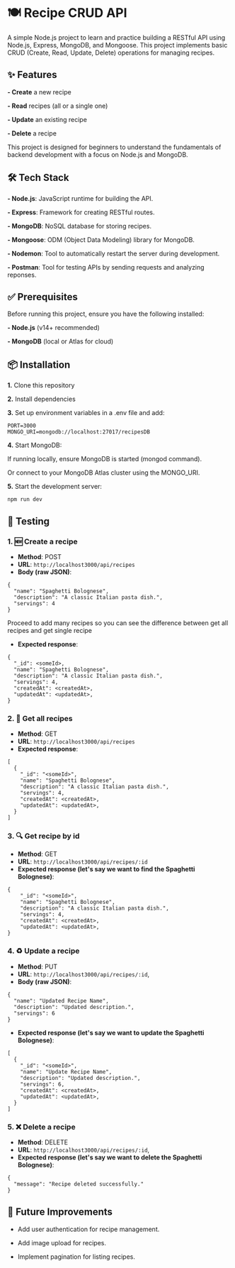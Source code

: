 # :plate_with_cutlery: Recipe CRUD API
A simple Node.js project to learn and practice building a RESTful API using Node.js, Express, MongoDB, and Mongoose. This project implements basic CRUD (Create, Read, Update, Delete) operations for managing recipes.

## :sparkles: Features
**- Create** a new recipe

**- Read** recipes (all or a single one)

**- Update** an existing recipe

**- Delete** a recipe

This project is designed for beginners to understand the fundamentals of backend development with a focus on Node.js and MongoDB.

## :hammer_and_wrench: Tech Stack
**- Node.js**: JavaScript runtime for building the API.

**- Express**: Framework for creating RESTful routes.

**- MongoDB**: NoSQL database for storing recipes.

**- Mongoose**: ODM (Object Data Modeling) library for MongoDB.

**- Nodemon**: Tool to automatically restart the server during development.

**- Postman**: Tool for testing APIs by sending requests and analyzing reponses.

## :white_check_mark: Prerequisites
Before running this project, ensure you have the following installed:

**- Node.js** (v14+ recommended)

**- MongoDB** (local or Atlas for cloud)

## :package: Installation
**1.** Clone this repository

**2.** Install dependencies

**3.** Set up environment variables in a .env file and add:
```
PORT=3000
MONGO_URI=mongodb://localhost:27017/recipesDB
```

**4.** Start MongoDB:

If running locally, ensure MongoDB is started (mongod command).

Or connect to your MongoDB Atlas cluster using the MONGO_URI.

**5.** Start the development server:
```
npm run dev
```

## :test_tube: Testing
### 1. :new: **Create a recipe**

- **Method**: POST
- **URL**: `http://localhost3000/api/recipes`
- **Body (raw JSON)**:
```
{
  "name": "Spaghetti Bolognese",
  "description": "A classic Italian pasta dish.",
  "servings": 4
}
```
Proceed to add many recipes so you can see the difference between get all recipes and get single recipe
- **Expected response**:
```
{
  "_id": <someId>,
  "name": "Spaghetti Bolognese",
  "description": "A classic Italian pasta dish.",
  "servings": 4,
  "createdAt": <createdAt>,
  "updatedAt": <updatedAt>,
}
```

### 2. :scroll: **Get all recipes**

- **Method**: GET
- **URL**: `http://localhost3000/api/recipes`
- **Expected response**:
```
[
  {
    "_id": "<someId>",
    "name": "Spaghetti Bolognese",
    "description": "A classic Italian pasta dish.",
    "servings": 4,
    "createdAt": <createdAt>,
    "updatedAt": <updatedAt>,
  }
]
```

### 3. :mag: **Get recipe by id**

- **Method**: GET
- **URL**: `http://localhost3000/api/recipes/:id`
- **Expected response (let's say we want to find the Spaghetti Bolognese)**:
```
{
    "_id": "<someId>",
    "name": "Spaghetti Bolognese",
    "description": "A classic Italian pasta dish.",
    "servings": 4,
    "createdAt": <createdAt>,
    "updatedAt": <updatedAt>,
}
```

### 4. :recycle: **Update a recipe**

- **Method**: PUT
- **URL**: `http://localhost3000/api/recipes/:id`,
- **Body (raw JSON)**:
```
{
  "name": "Updated Recipe Name",
  "description": "Updated description.",
  "servings": 6
}
```
- **Expected response (let's say we want to update the Spaghetti Bolognese)**:
```
[
  {
    "_id": "<someId>",
    "name": "Update Recipe Name",
    "description": "Updated description.",
    "servings": 6,
    "createdAt": <createdAt>,
    "updatedAt": <updatedAt>,
  }
]
```

### 5. :x: **Delete a recipe**

- **Method**: DELETE
- **URL**: `http://localhost3000/api/recipes/:id`,
- **Expected response (let's say we want to delete the Spaghetti Bolognese)**:
```
{
  "message": "Recipe deleted successfully."
}
```

## :crystal_ball: Future Improvements
- Add user authentication for recipe management.

- Add image upload for recipes.

- Implement pagination for listing recipes.